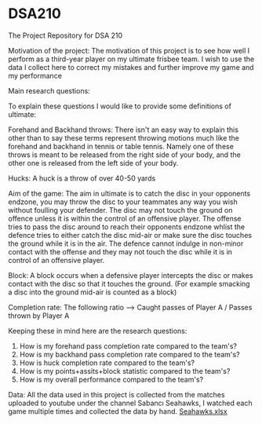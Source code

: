 # DSA210
The Project Repository for DSA 210

Motivation of the project:
The motivation of this project is to see how well I perform as a third-year player on my ultimate frisbee team. I wish to use the data I collect here to correct my mistakes and further improve my game and my performance

Main research questions:

To explain these questions I would like to provide some definitions of ultimate:

Forehand and Backhand throws: There isn't an easy way to explain this other than to say these terms represent throwing motions much like the forehand and backhand in tennis or table tennis. Namely one of these throws is meant to be released from the right side of your body, and the other one is released from the left side of your body.

Hucks: A huck is a throw of over 40-50 yards

Aim of the game: The aim in ultimate is to catch the disc in your opponents endzone, you may throw the disc to your teammates any way you wish without foulling your defender. The disc may not touch the ground on offence unless it is within the control of an offensive player. The offense tries to pass the disc around to reach their opponents endzone whlist the defence tries to either catch the disc mid-air or make sure the disc touches the ground while it is in the air. The defence cannot indulge in non-minor contact with the offense and they may not touch the disc while it is in control of an offensive player.

Block: A block occurs when a defensive player intercepts the disc or makes contact with the disc so that it touches the ground. (For example smacking a disc into the ground mid-air is counted as a block)

Completion rate: The following ratio --> Caught passes of Player A / Passes thrown by Player A

Keeping these in mind here are the research questions:
1. How is my forehand pass completion rate compared to the team's?
2. How is my backhand pass completion rate compared to the team's?
3. How is huck completion rate compared to the team's?
4. How is my points+assits+block statistic compared to the team's?
5. How is my overall performance compared to the team's?

Data:
All the data used in this project is collected from the matches uploaded to youtube under the channel Sabancı Seahawks, I watched each game multiple times and collected the data by hand.
[Seahawks.xlsx](https://github.com/user-attachments/files/17933601/Seahawks.xlsx)
